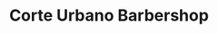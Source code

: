 ---
title: "Corte Urbano Barbershop"
url: /newport-news/corte-urbano-barbershop/
shop: hairdresser
---